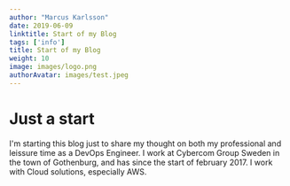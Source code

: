 ```yaml
---
author: "Marcus Karlsson"
date: 2019-06-09
linktitle: Start of my Blog
tags: ['info']
title: Start of my Blog
weight: 10
image: images/logo.png
authorAvatar: images/test.jpeg
---
```


# Just a start

I'm starting this blog just to share my thought on both my professional and leissure time as a DevOps Engineer.
I work at Cybercom Group Sweden in the town of Gothenburg, and has since the start of february 2017.
I work with Cloud solutions, especially AWS.